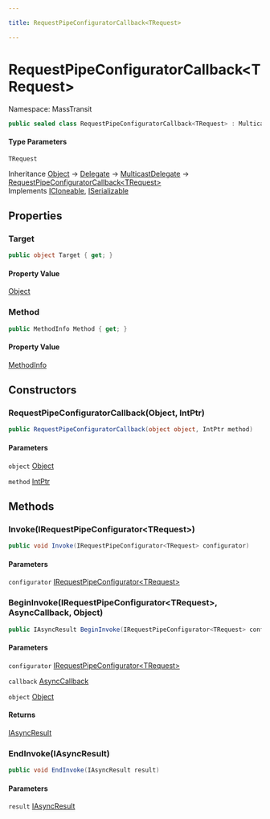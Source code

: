 ```yaml
---

title: RequestPipeConfiguratorCallback<TRequest>

---
```


# RequestPipeConfiguratorCallback\<TRequest\>

Namespace: MassTransit

```csharp
public sealed class RequestPipeConfiguratorCallback<TRequest> : MulticastDelegate, ICloneable, ISerializable
```

#### Type Parameters

`TRequest`<br/>

Inheritance [Object](https://learn.microsoft.com/en-us/dotnet/api/system.object) → [Delegate](https://learn.microsoft.com/en-us/dotnet/api/system.delegate) → [MulticastDelegate](https://learn.microsoft.com/en-us/dotnet/api/system.multicastdelegate) → [RequestPipeConfiguratorCallback\<TRequest\>](../masstransit/requestpipeconfiguratorcallback-1)<br/>
Implements [ICloneable](https://learn.microsoft.com/en-us/dotnet/api/system.icloneable), [ISerializable](https://learn.microsoft.com/en-us/dotnet/api/system.runtime.serialization.iserializable)

## Properties

### **Target**

```csharp
public object Target { get; }
```

#### Property Value

[Object](https://learn.microsoft.com/en-us/dotnet/api/system.object)<br/>

### **Method**

```csharp
public MethodInfo Method { get; }
```

#### Property Value

[MethodInfo](https://learn.microsoft.com/en-us/dotnet/api/system.reflection.methodinfo)<br/>

## Constructors

### **RequestPipeConfiguratorCallback(Object, IntPtr)**

```csharp
public RequestPipeConfiguratorCallback(object object, IntPtr method)
```

#### Parameters

`object` [Object](https://learn.microsoft.com/en-us/dotnet/api/system.object)<br/>

`method` [IntPtr](https://learn.microsoft.com/en-us/dotnet/api/system.intptr)<br/>

## Methods

### **Invoke(IRequestPipeConfigurator\<TRequest\>)**

```csharp
public void Invoke(IRequestPipeConfigurator<TRequest> configurator)
```

#### Parameters

`configurator` [IRequestPipeConfigurator\<TRequest\>](../masstransit/irequestpipeconfigurator-1)<br/>

### **BeginInvoke(IRequestPipeConfigurator\<TRequest\>, AsyncCallback, Object)**

```csharp
public IAsyncResult BeginInvoke(IRequestPipeConfigurator<TRequest> configurator, AsyncCallback callback, object object)
```

#### Parameters

`configurator` [IRequestPipeConfigurator\<TRequest\>](../masstransit/irequestpipeconfigurator-1)<br/>

`callback` [AsyncCallback](https://learn.microsoft.com/en-us/dotnet/api/system.asynccallback)<br/>

`object` [Object](https://learn.microsoft.com/en-us/dotnet/api/system.object)<br/>

#### Returns

[IAsyncResult](https://learn.microsoft.com/en-us/dotnet/api/system.iasyncresult)<br/>

### **EndInvoke(IAsyncResult)**

```csharp
public void EndInvoke(IAsyncResult result)
```

#### Parameters

`result` [IAsyncResult](https://learn.microsoft.com/en-us/dotnet/api/system.iasyncresult)<br/>
